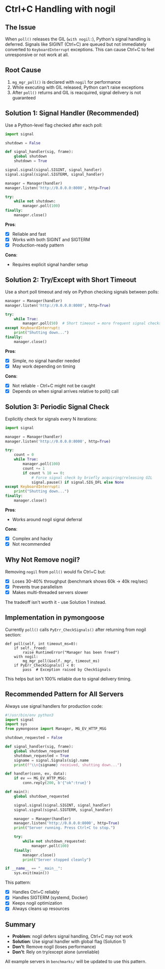 # Ctrl+C Handling with nogil

## The Issue

When `poll()` releases the GIL (`with nogil:`), Python's signal handling is deferred. Signals like SIGINT (Ctrl+C) are queued but not immediately converted to `KeyboardInterrupt` exceptions. This can cause Ctrl+C to feel unresponsive or not work at all.

## Root Cause

1. `mg_mgr_poll()` is declared with `nogil` for performance
2. While executing with GIL released, Python can't raise exceptions
3. After `poll()` returns and GIL is reacquired, signal delivery is not guaranteed

## Solution 1: Signal Handler (Recommended)

Use a Python-level flag checked after each poll:

```python
import signal

shutdown = False

def signal_handler(sig, frame):
    global shutdown
    shutdown = True

signal.signal(signal.SIGINT, signal_handler)
signal.signal(signal.SIGTERM, signal_handler)

manager = Manager(handler)
manager.listen('http://0.0.0.0:8000', http=True)

try:
    while not shutdown:
        manager.poll(100)
finally:
    manager.close()
```

**Pros**:

- [x] Reliable and fast
- [x] Works with both SIGINT and SIGTERM
- [x] Production-ready pattern

**Cons**:

- Requires explicit signal handler setup

## Solution 2: Try/Except with Short Timeout

Use a short poll timeout and rely on Python checking signals between polls:

```python
manager = Manager(handler)
manager.listen('http://0.0.0.0:8000', http=True)

try:
    while True:
        manager.poll(50)  # Short timeout = more frequent signal checks
except KeyboardInterrupt:
    print("Shutting down...")
finally:
    manager.close()
```

**Pros**:

- [x] Simple, no signal handler needed
- [x] May work depending on timing

**Cons**:

- [X] Not reliable - Ctrl+C might not be caught
- [X] Depends on when signal arrives relative to poll() call

## Solution 3: Periodic Signal Check

Explicitly check for signals every N iterations:

```python
import signal

manager = Manager(handler)
manager.listen('http://0.0.0.0:8000', http=True)

try:
    count = 0
    while True:
        manager.poll(100)
        count += 1
        if count % 10 == 0:
            # Force signal check by briefly acquiring/releasing GIL
            signal.pause() if signal.SIG_DFL else None
except KeyboardInterrupt:
    print("Shutting down...")
finally:
    manager.close()
```

**Pros**:

- Works around nogil signal deferral

**Cons**:

- [X] Complex and hacky
- [X] Not recommended

## Why Not Remove nogil?

Removing `nogil` from `poll()` would fix Ctrl+C but:

- [X] Loses 30-40% throughput (benchmark shows 60k → 40k req/sec)
- [X] Prevents true parallelism
- [X] Makes multi-threaded servers slower

The tradeoff isn't worth it - use Solution 1 instead.

## Implementation in pymongoose

Currently `poll()` calls `PyErr_CheckSignals()` after returning from nogil section:

```cython
def poll(self, int timeout_ms=0):
    if self._freed:
        raise RuntimeError("Manager has been freed")
    with nogil:
        mg_mgr_poll(&self._mgr, timeout_ms)
    if PyErr_CheckSignals() < 0:
        pass  # Exception raised by CheckSignals
```

This helps but isn't 100% reliable due to signal delivery timing.

## Recommended Pattern for All Servers

Always use signal handlers for production code:

```python
#!/usr/bin/env python3
import signal
import sys
from pymongoose import Manager, MG_EV_HTTP_MSG

shutdown_requested = False

def signal_handler(sig, frame):
    global shutdown_requested
    shutdown_requested = True
    signame = signal.Signals(sig).name
    print(f"\\n{signame} received, shutting down...")

def handler(conn, ev, data):
    if ev == MG_EV_HTTP_MSG:
        conn.reply(200, b'{"ok":true}')

def main():
    global shutdown_requested

    signal.signal(signal.SIGINT, signal_handler)
    signal.signal(signal.SIGTERM, signal_handler)

    manager = Manager(handler)
    manager.listen('http://0.0.0.0:8000', http=True)
    print("Server running. Press Ctrl+C to stop.")

    try:
        while not shutdown_requested:
            manager.poll(100)
    finally:
        manager.close()
        print("Server stopped cleanly")

if __name__ == "__main__":
    sys.exit(main())
```

This pattern:

- [x] Handles Ctrl+C reliably
- [x] Handles SIGTERM (systemd, Docker)
- [x] Keeps nogil optimization
- [x] Always cleans up resources

## Summary

- **Problem**: nogil defers signal handling, Ctrl+C may not work
- **Solution**: Use signal handler with global flag (Solution 1)
- **Don't**: Remove nogil (loses performance)
- **Don't**: Rely on try/except alone (unreliable)

All example servers in `benchmarks/` will be updated to use this pattern.
